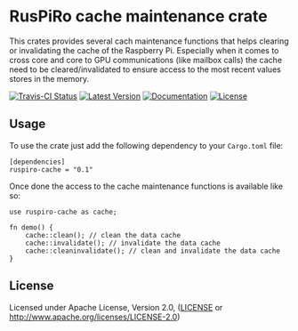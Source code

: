# RusPiRo cache maintenance crate

This crates provides several cach maintenance functions that helps clearing or invalidating the cache of the Raspberry Pi.
Especially when it comes to cross core and core to GPU communications (like mailbox calls) the cache need to be cleared/invalidated
to ensure access to the most recent values stores in the memory.

[![Travis-CI Status](https://api.travis-ci.org/RusPiRo/ruspiro-cache.svg?branch=master)](https://travis-ci.org/RusPiRo/ruspiro-cache)
[![Latest Version](https://img.shields.io/crates/v/ruspiro-cache.svg)](https://crates.io/crates/ruspiro-cache)
[![Documentation](https://docs.rs/ruspiro-cache/badge.svg)](https://docs.rs/ruspiro-cache)
[![License](https://img.shields.io/crates/l/ruspiro-cache.svg)](https://github.com/RusPiRo/ruspiro-cache#license)


## Usage
To use the crate just add the following dependency to your ``Cargo.toml`` file:
```
[dependencies]
ruspiro-cache = "0.1"
```

Once done the access to the cache maintenance functions is available like so:
```
use ruspiro-cache as cache;

fn demo() {
    cache::clean(); // clean the data cache
    cache::invalidate(); // invalidate the data cache
    cache::cleaninvalidate(); // clean and invalidate the data cache
}
```

## License
Licensed under Apache License, Version 2.0, ([LICENSE](LICENSE) or http://www.apache.org/licenses/LICENSE-2.0)